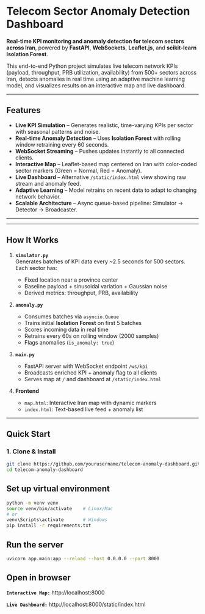 # Telecom Sector Anomaly Detection Dashboard

**Real-time KPI monitoring and anomaly detection for telecom sectors across Iran**, powered by **FastAPI**, **WebSockets**, **Leaflet.js**, and **scikit-learn Isolation Forest**.

This end-to-end Python project simulates live telecom network KPIs (payload, throughput, PRB utilization, availability) from 500+ sectors across Iran, detects anomalies in real time using an adaptive machine learning model, and visualizes results on an interactive map and live dashboard.

---

## Features

- **Live KPI Simulation** – Generates realistic, time-varying KPIs per sector with seasonal patterns and noise.
- **Real-time Anomaly Detection** – Uses **Isolation Forest** with rolling window retraining every 60 seconds.
- **WebSocket Streaming** – Pushes updates instantly to all connected clients.
- **Interactive Map** – Leaflet-based map centered on Iran with color-coded sector markers (Green = Normal, Red = Anomaly).
- **Live Dashboard** – Alternative `/static/index.html` view showing raw stream and anomaly feed.
- **Adaptive Learning** – Model retrains on recent data to adapt to changing network behavior.
- **Scalable Architecture** – Async queue-based pipeline: Simulator → Detector → Broadcaster.

---

---

## How It Works

1. **`simulator.py`**  
   Generates batches of KPI data every ~2.5 seconds for 500 sectors. Each sector has:
   - Fixed location near a province center
   - Baseline payload + sinusoidal variation + Gaussian noise
   - Derived metrics: throughput, PRB, availability

2. **`anomaly.py`**  
   - Consumes batches via `asyncio.Queue`
   - Trains initial **Isolation Forest** on first 5 batches
   - Scores incoming data in real time
   - Retrains every 60s on rolling window (2000 samples)
   - Flags anomalies (`is_anomaly: true`)

3. **`main.py`**  
   - FastAPI server with WebSocket endpoint `/ws/kpi`
   - Broadcasts enriched KPI + anomaly flag to all clients
   - Serves map at `/` and dashboard at `/static/index.html`

4. **Frontend**  
   - `map.html`: Interactive Iran map with dynamic markers
   - `index.html`: Text-based live feed + anomaly list

---

## Quick Start

### 1. Clone & Install

```bash
git clone https://github.com/yourusername/telecom-anomaly-dashboard.git
cd telecom-anomaly-dashboard
```
## Set up virtual environment
```bash
python -m venv venv
source venv/bin/activate    # Linux/Mac
# or
venv\Scripts\activate       # Windows
pip install -r requirements.txt
```

## Run the server
```bash
uvicorn app.main:app --reload --host 0.0.0.0 --port 8000
```

## Open in browser
**`Interactive Map:`** http://localhost:8000

**`Live Dashboard:`** http://localhost:8000/static/index.html
